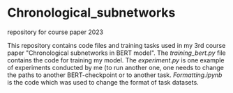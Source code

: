 # Chronological_subnetworks
repository for course paper 2023


This repository contains code files and training tasks used in my 3rd course paper "Chronological subnetworks in BERT model". The *training_bert.py* file contains the code for training my model. The *experiment.py* is one example of experiments conducted by me (to run another one, one needs to change the paths to another BERT-checkpoint or to another task. *Formatting.ipynb* is the code which was used to change the format of task datasets.
